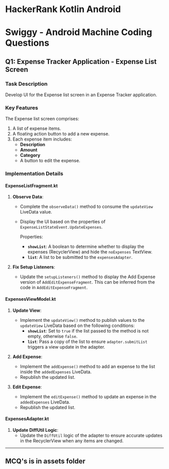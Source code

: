 # HackerRank Kotlin Android

# Swiggy - Android Machine Coding Questions

## Q1: Expense Tracker Application - Expense List Screen

### Task Description
Develop UI for the Expense list screen in an Expense Tracker application.

### Key Features
The Expense list screen comprises:
1. A list of expense items.
2. A floating action button to add a new expense.
3. Each expense item includes:
   - **Description**
   - **Amount**
   - **Category**
   - A button to edit the expense.

### Implementation Details

#### **ExpenseListFragment.kt**
1. **Observe Data**:
   - Complete the `observeData()` method to consume the `updateView` LiveData value.
   - Display the UI based on the properties of `ExpenseListStateEvent.UpdateExpenses`.

     Properties:
      - **`showList`**: A boolean to determine whether to display the expenses (RecyclerView) and hide the `noExpenses` TextView.
      - **`list`**: A list to be submitted to the `expensesAdapter`.

2. **Fix Setup Listeners**:
   - Update the `setupListeners()` method to display the Add Expense version of `AddEditExpenseFragment`. This can be inferred from the code in `AddEditExpenseFragment`.

#### **ExpensesViewModel.kt**
1. **Update View**:
   - Implement the `updateView()` method to publish values to the `updateView` LiveData based on the following conditions:
      - **`showList`**: Set to `true` if the list passed to the method is not empty, otherwise `false`.
      - **`list`**: Pass a copy of the list to ensure `adapter.submitList` triggers a view update in the adapter.

2. **Add Expense**:
   - Implement the `addExpense()` method to add an expense to the list inside the `addedExpenses` LiveData.
   - Republish the updated list.

3. **Edit Expense**:
   - Implement the `editExpense()` method to update an expense in the `addedExpenses` LiveData.
   - Republish the updated list.

#### **ExpensesAdapter.kt**
1. **Update DiffUtil Logic**:
   - Update the `DiffUtil` logic of the adapter to ensure accurate updates in the RecyclerView when any items are changed.

---

## MCQ's is in assets folder
